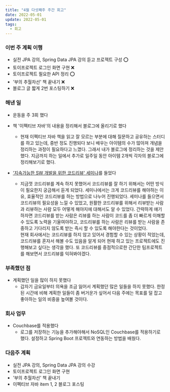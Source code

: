 ```yaml
---
title: "4월 다섯째주 주간 회고"
date: 2022-05-01
update: 2022-05-01
tags:
  - 회고
---
```


### 이번 주 계획 이행
- 실전 JPA 강의, Spring Data JPA 강의 듣고 프로젝트 구성 ⭕
- 토이프로젝트 로그인 화면 구현 ❌ 
- 토이프로젝트 필요한 API 정리 ⭕
- '부의 추월차선' 책 끝내기 ❌
- 블로그 글 짧게 2번 포스팅하기 ❌

### 해낸 일
- 운동을 주 3회 했다

- 책 '이펙티브 자바'의 내용을 정리해서 블로그에 올리기로 했다
  - 현재 이펙티브 자바 책을 읽고 잘 모르는 부분에 대해 질문하고 공유하는 스터디를 하고 있는데, 중반 정도 진행되다 보니 배우는 아이템의 수가 많아져 개념을 정리하는 과정이 필요하다고 느꼈다. 그래서 내가 블로그에 정리하는 것을 제안했다. 지금까지 하는 일에서 추가로 일주일 동안 아이템 2개씩 각자의 블로그에 정리해보기로 했다.

- ['지속가능한 SW 개발을 위한 코드리뷰' 세미나](https://www.youtube.com/watch?v=ssDMIcPBqUE)를 들었다
  - 지금껏 코드리뷰를 계속 하지 못했어서 코드리뷰를 잘 하기 위해서는 어떤 방식이 필요한지 궁금해서 듣게 되었다. 세미나에서는 크게 코드리뷰를 해야하는 이유, 효율적인 코드리뷰를 하는 방법으로 나누어 진행되었다. 세미나를 들으면서 코드리뷰의 필요성을 느낄 수 있었고, 원활한 코드리뷰를 위해서 리뷰받는 사람과 리뷰하는 사람 모두 어떻게 해야지에 대해서도 알 수 있었다. 간략하게 얘기하자면 코드리뷰를 받는 사람은 리뷰를 하는 사람이 코드를 좀 더 빠르게 이해할 수 있도록 노력을 기울여야하고, 코드리뷰를 하는 사람은 리뷰를 받는 사람을 존중하고 기다리지 않도록 받는 즉시 할 수 있도록 해야한다는 것이었다.  
  현재 회사에서는 코드리뷰를 하지 않고 있어서 경험할 수 있는 상황이 적었는데, 코드리뷰를 혼자서 해볼 수도 있음을 알게 되어 현재 하고 있는 프로젝트에도 진행해보고 싶다는 생각을 했다. 또 코드리뷰를 중점적으로한 간단한 팀프로젝트를 해보면서 코드리뷰를 익혀봐야겠다.
  
### 부족했던 점
- 계획했던 일을 많이 하지 못했다
  - 갑자기 금요일부터 의욕을 조금 잃어서 계획했던 많은 일들을 하지 못했다. 한정된 시간에 비해 계획한 일들이 좀 버거운가 싶어서 다음 주에는 목표를 덜 잡고 좋아하는 일의 비중을 높여볼 것이다.

### 회사 업무
- Couchbase를 적용했다
  - 로그를 저장하는 기능을 추가해야해서 NoSQL인 Couchbase를 적용하기로 했다. 설정하고 Spring Boot 프로젝트와 연동하는 방법을 배웠다.

### 다음주 계획
- 실전 JPA 강의, Spring Data JPA 강의 수강
- 토이프로젝트 로그인 화면 구현
- '부의 추월차선' 책 끝내기
- 이펙티브 자바 item 1, 2 블로그 포스팅